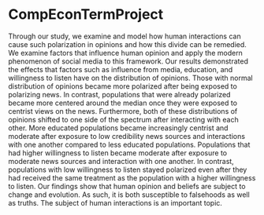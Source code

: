 # CompEconTermProject

Through our study, we examine and model how human interactions can cause such
polarization in opinions and how this divide can be remedied. We examine factors that influence
human opinion and apply the modern phenomenon of social media to this framework. Our
results demonstrated the effects that factors such as influence from media, education, and
willingness to listen have on the distribution of opinions. Those with normal distribution of
opinions became more polarized after being exposed to polarizing news. In contrast, populations
that were already polarized became more centered around the median once they were exposed to
centrist views on the news. Furthermore, both of these distributions of opinions shifted to one
side of the spectrum after interacting with each other. More educated populations became
increasingly centrist and moderate after exposure to low credibility news sources and interactions
with one another compared to less educated populations. Populations that had higher willingness
to listen became moderate after exposure to moderate news sources and interaction with one
another. In contrast, populations with low willingness to listen stayed polarized even after they
had received the same treatment as the population with a higher willingness to listen. Our
findings show that human opinion and beliefs are subject to change and evolution. As such, it is
both susceptible to falsehoods as well as truths. The subject of human interactions is an
important topic.

